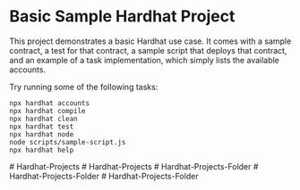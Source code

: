 # Basic Sample Hardhat Project

This project demonstrates a basic Hardhat use case. It comes with a sample contract, a test for that contract, a sample script that deploys that contract, and an example of a task implementation, which simply lists the available accounts.

Try running some of the following tasks:

```shell
npx hardhat accounts
npx hardhat compile
npx hardhat clean
npx hardhat test
npx hardhat node
node scripts/sample-script.js
npx hardhat help
```
#   H a r d h a t - P r o j e c t s  
 #   H a r d h a t - P r o j e c t s  
 #   H a r d h a t - P r o j e c t s - F o l d e r  
 #   H a r d h a t - P r o j e c t s - F o l d e r  
 #   H a r d h a t - P r o j e c t s - F o l d e r  
 